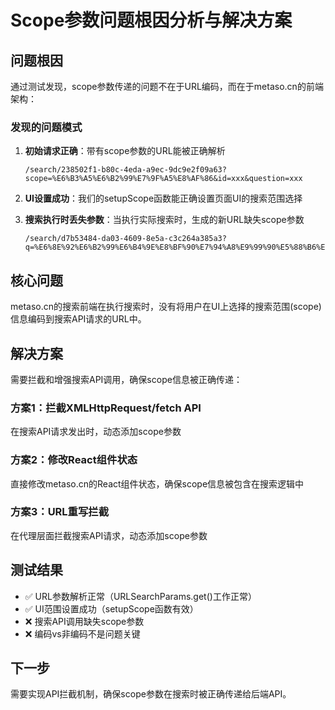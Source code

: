 # Scope参数问题根因分析与解决方案

## 问题根因

通过测试发现，scope参数传递的问题不在于URL编码，而在于metaso.cn的前端架构：

### 发现的问题模式

1. **初始请求正确**：带有scope参数的URL能被正确解析
   ```
   /search/238502f1-b80c-4eda-a9ec-9dc9e2f09a63?scope=%E6%B3%A5%E6%B2%99%E7%9F%A5%E8%AF%86&id=xxx&question=xxx
   ```

2. **UI设置成功**：我们的setupScope函数能正确设置页面UI的搜索范围选择

3. **搜索执行时丢失参数**：当执行实际搜索时，生成的新URL缺失scope参数
   ```
   /search/d7b53484-da03-4609-8e5a-c3c264a385a3?q=%E6%8E%92%E6%B2%99%E6%B4%9E%E8%BF%90%E7%94%A8%E9%99%90%E5%88%B6%E6%9D%A1%E4%BB%B6&_rsc=19q3s
   ```

## 核心问题

metaso.cn的搜索前端在执行搜索时，没有将用户在UI上选择的搜索范围(scope)信息编码到搜索API请求的URL中。

## 解决方案

需要拦截和增强搜索API调用，确保scope信息被正确传递：

### 方案1：拦截XMLHttpRequest/fetch API
在搜索API请求发出时，动态添加scope参数

### 方案2：修改React组件状态
直接修改metaso.cn的React组件状态，确保scope信息被包含在搜索逻辑中

### 方案3：URL重写拦截
在代理层面拦截搜索API请求，动态添加scope参数

## 测试结果

- ✅ URL参数解析正常（URLSearchParams.get()工作正常）
- ✅ UI范围设置成功（setupScope函数有效）
- ❌ 搜索API调用缺失scope参数
- ❌ 编码vs非编码不是问题关键

## 下一步

需要实现API拦截机制，确保scope参数在搜索时被正确传递给后端API。
